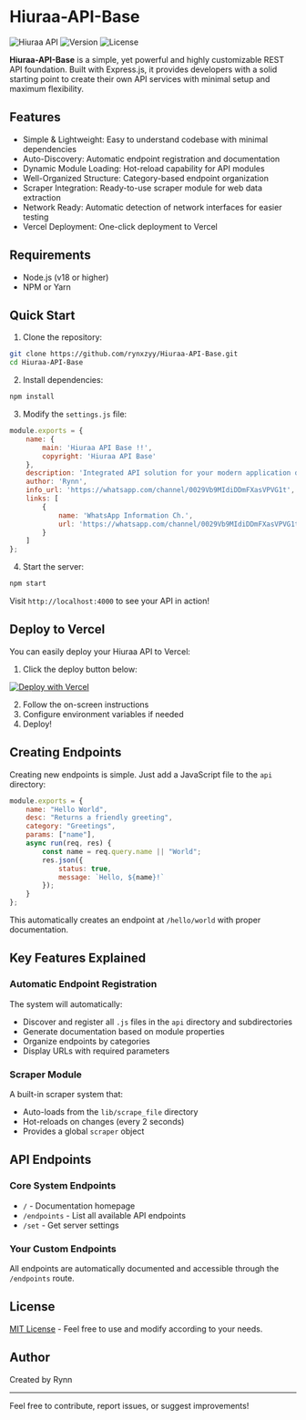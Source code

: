 # Hiuraa-API-Base

![Hiuraa API](https://img.shields.io/badge/Hiuraa-API-blue)
![Version](https://img.shields.io/badge/version-1.0.0-green)
![License](https://img.shields.io/badge/license-MIT-orange)

**Hiuraa-API-Base** is a simple, yet powerful and highly customizable REST API foundation. Built with Express.js, it provides developers with a solid starting point to create their own API services with minimal setup and maximum flexibility.

## Features

- Simple & Lightweight: Easy to understand codebase with minimal dependencies
- Auto-Discovery: Automatic endpoint registration and documentation
- Dynamic Module Loading: Hot-reload capability for API modules
- Well-Organized Structure: Category-based endpoint organization
- Scraper Integration: Ready-to-use scraper module for web data extraction
- Network Ready: Automatic detection of network interfaces for easier testing
- Vercel Deployment: One-click deployment to Vercel

## Requirements

- Node.js (v18 or higher)
- NPM or Yarn

## Quick Start

1. Clone the repository:
```bash
git clone https://github.com/rynxzyy/Hiuraa-API-Base.git
cd Hiuraa-API-Base
```

2. Install dependencies:
```bash
npm install
```

3. Modify the `settings.js` file:
```javascript
module.exports = {
    name: {
        main: 'Hiuraa API Base !!',
        copyright: 'Hiuraa API Base'
    },
    description: 'Integrated API solution for your modern application development needs. Fast, secure, and reliable access.',
    author: 'Rynn',
    info_url: 'https://whatsapp.com/channel/0029Vb9MIdiDDmFXasVPVG1t',
    links: [
        {
            name: 'WhatsApp Information Ch.',
            url: 'https://whatsapp.com/channel/0029Vb9MIdiDDmFXasVPVG1t'
        }
    ]
};
```

4. Start the server:
```bash
npm start
```

Visit `http://localhost:4000` to see your API in action!

## Deploy to Vercel

You can easily deploy your Hiuraa API to Vercel:

1. Click the deploy button below:

[![Deploy with Vercel](https://vercel.com/button)](https://vercel.com/new/clone?repository-url=https%3A%2F%2Fgithub.com%2Frynxzyy%2FHiuraa-API-Base)

2. Follow the on-screen instructions
3. Configure environment variables if needed
4. Deploy!

## Creating Endpoints

Creating new endpoints is simple. Just add a JavaScript file to the `api` directory:

```javascript
module.exports = {
    name: "Hello World",
    desc: "Returns a friendly greeting",
    category: "Greetings",
    params: ["name"],
    async run(req, res) {
        const name = req.query.name || "World";
        res.json({
            status: true,
            message: `Hello, ${name}!`
        });
    }
};
```

This automatically creates an endpoint at `/hello/world` with proper documentation.

## Key Features Explained

### Automatic Endpoint Registration

The system will automatically:
- Discover and register all `.js` files in the `api` directory and subdirectories
- Generate documentation based on module properties
- Organize endpoints by categories
- Display URLs with required parameters

### Scraper Module

A built-in scraper system that:
- Auto-loads from the `lib/scrape_file` directory
- Hot-reloads on changes (every 2 seconds)
- Provides a global `scraper` object

## API Endpoints

### Core System Endpoints

- `/` - Documentation homepage
- `/endpoints` - List all available API endpoints
- `/set` - Get server settings

### Your Custom Endpoints

All endpoints are automatically documented and accessible through the `/endpoints` route.

## License

[MIT License](LICENSE) - Feel free to use and modify according to your needs.

## Author

Created by Rynn

---

Feel free to contribute, report issues, or suggest improvements!